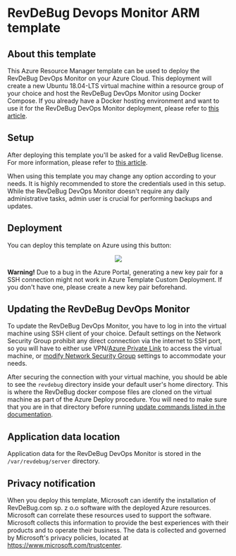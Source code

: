 # RevDeBug Devops Monitor ARM template

## About this template
This Azure Resource Manager template can be used to deploy the RevDeBug DevOps Monitor on your Azure Cloud. This deployment will create a new Ubuntu 18.04-LTS virtual machine within a resource group of your choice and host the RevDeBug DevOps Monitor using Docker Compose. If you already have a Docker hosting environment and want to use it for the RevDeBug DevOps Monitor deployment, please refer to [this article](https://revdebug.gitbook.io/revdebug/installing-revdebug-server).

## Setup
After deploying this template you'll be asked for a valid RevDeBug license. For more information, please refer to [this article](https://revdebug.gitbook.io/revdebug/installing-revdebug-server#get-a-license).

When using this template you may change any option according to your needs. It is highly recommended to store the credentials used in this setup. While the RevDeBug DevOps Monitor doesn't require any daily administrative tasks, admin user is crucial for performing backups and updates.

## Deployment
You can deploy this template on Azure using this button:

<p align="center">
    <a href="https://portal.azure.com/#create/Microsoft.Template/uri/https%3A%2F%2Fraw.githubusercontent.com%2FRevDeBug%2Fazure-template%2Ftest%2Fubuntu20%2Fserver%2Fazuredeploy.json" target="_blank">
        <img src="http://azuredeploy.net/deploybutton.png"/>
    </a>
</p>

**Warning!** Due to a bug in the Azure Portal, generating a new key pair for a SSH connection might not work in Azure Template Custom Deployment. If you don't have one, please create a new key pair beforehand.

## Updating the RevDeBug DevOps Monitor
To update the RevDeBug DevOps Monitor, you have to log in into the virtual machine using SSH client of your choice. Default settings on the Network Security Group prohibit any direct connection via the internet to SSH port, so you will have to either use VPN/[Azure Private Link](https://azure.microsoft.com/en-us/services/private-link/) to access the virtual machine, or [modify Network Security Group](https://docs.microsoft.com/en-us/azure/virtual-network/network-security-groups-overview) settings to accommodate your needs.

After securing the connection with your virtual machine, you should be able to see the `revdebug` directory inside your default user's home directory. This is where the RevDeBug docker compose files are cloned on the virtual machine as part of the Azure Deploy procedure. You will need to make sure that you are in that directory before running [update commands listed in the documentation](https://revdebug.gitbook.io/revdebug/updating-revdebug-server).
## Application data location
Application data for the RevDeBug DevOps Monitor is stored in the `/var/revdebug/server` directory.

## Privacy notification
When you deploy this template, Microsoft can identify the installation of RevDeBug.com sp. z o.o software with the deployed Azure resources. Microsoft can correlate these resources used to support the software. Microsoft collects this information to provide the best experiences with their products and to operate their business. The data is collected and governed by Microsoft's privacy policies, located at https://www.microsoft.com/trustcenter.
